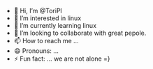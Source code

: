 - 👋 Hi, I’m @ToriPl
- 👀 I’m interested in linux
- 🌱 I’m currently learning linux
- 💞️ I’m looking to collaborate with great pepole.
- 📫 How to reach me ...
- 😄 Pronouns: ...
- ⚡ Fun fact: ... we are not alone =}

<!---
ToriPl/ToriPl is a ✨ special ✨ repository because its `README.md` (this file) appears on your GitHub profile.
You can click the Preview link to take a look at your changes.
--->
